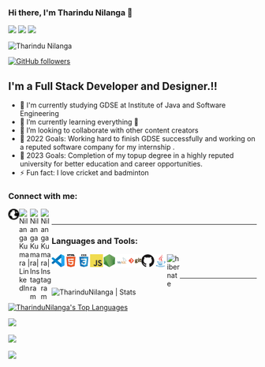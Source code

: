 ### Hi there, I'm Tharindu Nilanga 👋 




<img src="https://img.shields.io/static/v1?label=Sponsor&message=%E2%9D%A4&logo=GitHub&link=%3Curl%3E&color=f88379"> <img src="https://badges.pufler.dev/visits/M4cs/M4cs"> <img src="https://badges.pufler.dev/years/M4cs"> <p align="left"> <img src="https://komarev.com/ghpvc/?username=TharinduNilanga&label=Profile%20views&color=0e75b6&style=flat" alt="Tharindu Nilanga" /> </p>

[![GitHub followers](https://img.shields.io/github/followers/TharinduNilanga.svg?style=social&label=Follow&maxAge=2592000)](https://github.com/TharinduNilanga?tab=followers)

## I'm a Full Stack Developer and Designer.!!

- 🔭 I'm currently studying GDSE at Institute of Java and Software Engineering
- 🌱 I’m currently learning everything 🤣
- 👯 I’m looking to collaborate with other content creators
- 🥅 2022 Goals: Working hard to finish GDSE successfully and working on a reputed software company for my internship .
- 🥅 2023 Goals: Completion of my topup degree in a highly reputed university for better education and career opportunities.
- ⚡ Fun fact: I love  cricket and badminton 

### Connect with me:

<a href="https://tharindunilanga.github.io/MyProfile/">
<img align="left" alt="Nilanga Kumara" width="22px" src="https://raw.githubusercontent.com/iconic/open-iconic/master/svg/globe.svg" /></a>



<a href="https://www.linkedin.com/in/tharindu-nilanga-093082226/">
<img align="left" alt="Nilanga Kumara | LinkedIn" width="22px" src="https://cdn.jsdelivr.net/npm/simple-icons@v3/icons/linkedin.svg" /></a>

<a href="https://www.instagram.com/ni_langa/?fbclid=IwAR3s96SKjwXoGg235cSRPWhV0W-SsU7FqQBXGCSwrWX2yhRb0w98toVWXcQ">
<img align="left" alt="Nilanga Kumara| Instagram" width="22px" src="https://cdn.jsdelivr.net/npm/simple-icons@v3/icons/instagram.svg" /></a>

<a href="https://www.facebook.com/profile.php?id=100070008909827">
<img align="left" alt="Nilanga Kumara| Instagram" width="22px" src="https://cdn.jsdelivr.net/npm/simple-icons@v3/icons/facebook.svg" /></a>

<br />

---

### Languages and Tools:

<img align="left" alt="Visual Studio Code" width="26px" src="https://raw.githubusercontent.com/github/explore/80688e429a7d4ef2fca1e82350fe8e3517d3494d/topics/visual-studio-code/visual-studio-code.png" />
<img align="left" alt="HTML5" width="26px" src="https://raw.githubusercontent.com/github/explore/80688e429a7d4ef2fca1e82350fe8e3517d3494d/topics/html/html.png" />
<img align="left" alt="CSS3" width="26px" src="https://raw.githubusercontent.com/github/explore/80688e429a7d4ef2fca1e82350fe8e3517d3494d/topics/css/css.png" />
<img align="left" alt="JavaScript" width="26px" src="https://raw.githubusercontent.com/github/explore/80688e429a7d4ef2fca1e82350fe8e3517d3494d/topics/javascript/javascript.png" />
<img align="left" alt="Node.js" width="26px" src="https://raw.githubusercontent.com/github/explore/80688e429a7d4ef2fca1e82350fe8e3517d3494d/topics/nodejs/nodejs.png" />
<img align="left" alt="MySQL" width="26px" src="https://raw.githubusercontent.com/github/explore/80688e429a7d4ef2fca1e82350fe8e3517d3494d/topics/mysql/mysql.png" />
<img align="left" alt="Git" width="26px" src="https://raw.githubusercontent.com/github/explore/80688e429a7d4ef2fca1e82350fe8e3517d3494d/topics/git/git.png" />
<img align="left" alt="GitHub" width="26px" src="https://raw.githubusercontent.com/github/explore/78df643247d429f6cc873026c0622819ad797942/topics/github/github.png" />
<img align="left" alt="java" width="26px" src="https://raw.githubusercontent.com/devicons/devicon/master/icons/java/java-original.svg" />
<img align="left"  alt="hibernate" width="26px" src="https://www.vectorlogo.zone/logos/hibernate/hibernate-icon.svg" />

<br />
<br />

---

<p align="left"> <img src="https://github-readme-stats.vercel.app/api?username=TharinduNilanga&show_icons=true&theme=gotham" alt="TharinduNilanga | Stats" />

[comment]: <> (<p align="left"> <img src="https://github-readme-stats.vercel.app/api/top-langs/?username=TharinduNilanga&langs_count=5&theme=gotham" alt="TharinduNilanga | My GitHub Language Stats" />)
<p align="left"> <a href="https://github.com/TharinduNilanga/github-readme-stats"><img alt="TharinduNilanga's Top Languages" src="https://github-readme-stats.vercel.app/api/top-langs/?username=TharinduNilanga&langs_count=8&layout=compact&theme=gotham&hide_border=true&bg_color=1F222E&title_color=F85D7F&icon_color=F8D866&hide=Jupyter%20Notebook" height="192px"/></a> </p>

[![](https://github-readme-streak-stats.herokuapp.com?user=TharinduNilanga&theme=soft-green)](https://git.io/streak-stats)

![](https://github-profile-summary-cards.vercel.app/api/cards/profile-details?username=TharinduNilanga&theme=monokai)

![](https://github-profile-summary-cards.vercel.app/api/cards/stats?username=TharinduNilanga&theme=monokai)
